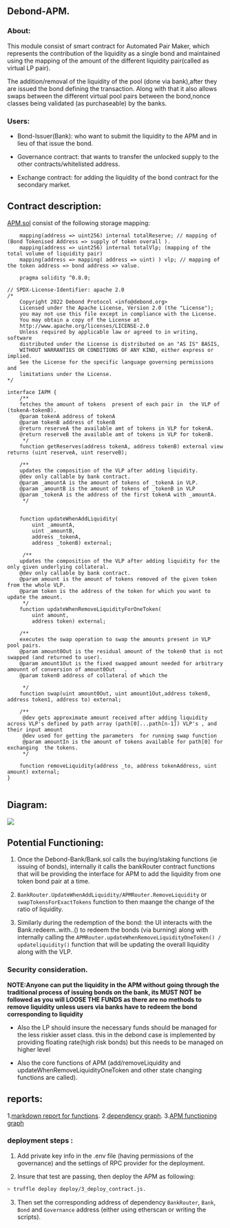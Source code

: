 ## Debond-APM.
### About: 

This module consist of smart contract for Automated Pair Maker, which represents the contribution of the liquidity as a single bond and maintained using the mapping of the amount of the different liquidity pair(called as virtual LP pair).

The addition/removal of the liquidity of the pool (done via bank),after they are issued the bond defining the transaction. Along with that it also allows swaps between the different virtual pool pairs between the bond,nonce classes being validated (as purchaseable) by the banks.

### Users:

- Bond-Issuer(Bank): who want to submit the liquidity to the APM and in lieu of that issue the bond.

- Governance contract: that wants to transfer the unlocked supply to the other contracts/whitelisted address.

- Exchange contract: for adding the liquidity of the bond contract for the secondary market. 

##  Contract description: 

[APM.sol](./contracts/APM.sol) consist of the following storage mapping:

```solidity
    mapping(address => uint256) internal totalReserve; // mapping of (Bond Tokenised Address => supply of token overall ).
    mapping(address => uint256) internal totalVlp; (mapping of the total volume of liquidity pair)
    mapping(address => mapping( address => uint) ) vlp; // mapping of the token address => bond address => value.

    pragma solidity ^0.8.0;

// SPDX-License-Identifier: apache 2.0
/*
    Copyright 2022 Debond Protocol <info@debond.org>
    Licensed under the Apache License, Version 2.0 (the "License");
    you may not use this file except in compliance with the License.
    You may obtain a copy of the License at
    http://www.apache.org/licenses/LICENSE-2.0
    Unless required by applicable law or agreed to in writing, software
    distributed under the License is distributed on an "AS IS" BASIS,
    WITHOUT WARRANTIES OR CONDITIONS OF ANY KIND, either express or implied.
    See the License for the specific language governing permissions and
    limitations under the License.
*/

interface IAPM {
    /**
    fetches the amount of tokens  present of each pair in  the VLP of (tokenA-tokenB).
    @param tokenA address of tokenA
    @param tokenB address of tokenB
    @return reserveA the available amt of tokens in VLP for tokenA.
    @return reserveB the available amt of tokens in VLP for tokenB.
     */
    function getReserves(address tokenA, address tokenB) external view returns (uint reserveA, uint reserveB);

    /**
    updates the composition of the VLP after adding liquidity.
    @dev only callable by bank contract.
    @param _amountA is the amount of tokens of _tokenA in VLP.
    @param _amountB is the amount of tokens of _tokenB in VLP
    @param _tokenA is the address of the first tokenA with _amountA.
     */


    function updateWhenAddLiquidity(
        uint _amountA, 
        uint _amountB,
        address _tokenA,
        address _tokenB) external;

     /**
    updates the composition of the VLP after adding liquidity for the only given underlying collateral.
    @dev only callable by bank contract.
    @param amount is the amount of tokens removed of the given token from the whole VLP.
    @param token is the address of the token for which you want to update the amount.
     */
    function updateWhenRemoveLiquidityForOneToken(
        uint amount, 
        address token) external;

    /**
    executes the swap operation to swap the amounts present in VLP pool pairs.
    @param amount0Out is the residual amount of the token0 that is not swapped (and returned to user).
    @param amount1Out is the fixed swapped amount needed for arbitrary amounnt of conversion of amount0Out   . 
    @param token0 address of collateral of which the 

     */
    function swap(uint amount0Out, uint amount1Out,address token0, address token1, address to) external;

    /**
     @dev gets approximate amount received after adding liquidity  across VLP's defined by path array (path[0]...path[n-1]) VLP's , and their input amount 
     @dev used for getting the parameters  for running swap function
     @param amountIn is the amount of tokens available for path[0] for exchanging  the tokens.
     */

    function removeLiquidity(address _to, address tokenAddress, uint amount) external;
}


```

## Diagram:

<img src="./contracts/APM.sol"> </img>



## Potential Functioning: 

1. Once the Debond-Bank/Bank.sol calls the buying/staking functions (ie issuing of bonds), internally it calls the bankRouter contract functions that will be  providing the interface for APM to add the liquidity from one token bond pair at a time. 

2.  `BankRouter.UpdateWhenAddLiquidity/APMRouter.RemoveLiquidity` or  `swapTokensForExactTokens` function to  then maange the change of the ratio of liquidity.

3. Similarly during the redemption of the bond: the  UI  interacts with the Bank.redeem..with..() to redeem the bonds (via burning) along with internally calling the `APMRouter.updateWhenRemoveLiquidityOneToken() / updateliquidity()` function that will be updating the overall liquidity along with the VLP.

### Security consideration.

**NOTE:Anyone can put the liquidity in the APM without going through the traditional process of issuing bonds on the bank, its MUST NOT be followed as you will LOOSE THE FUNDS as there are no methods to remove liquidity unless users via banks have to redeem the bond corresponding to liquidity**


- Also the LP should insure the necessary funds should be managed for the less riskier asset class. this in the debond case is implemented by providing floating rate(high risk bonds) but this needs to be managed on higher level


- Also the core functions of APM (add/removeLiquidity and updateWhenRemoveLiquidityOneToken and other state changing functions are called).

## reports: 
1.[markdown report for functions](./docs/APM_report.md).
2.[dependency graph](./docs/APM.png).
3.[APM functioning graph](./docs/APM-graph.png)


### deployment steps : 
1. Add private key info in the .env file (having permissions of the governance) and the settings of RPC provider for the deployment.

2. Insure that test are passing, then deploy the APM as following:
```bash
> truffle deploy deploy/3_deploy_contract.js.
```
3. Then set the corresponding address of dependency `BankRouter`,  `Bank`, `Bond` and `Governance` address (either using etherscan or writing the scripts). 

